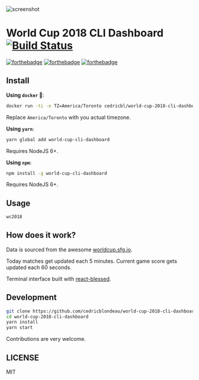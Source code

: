 ![screenshot](https://raw.githubusercontent.com/cedricblondeau/world-cup-2018-cli-dashboard/master/screenshot.jpg)

# World Cup 2018 CLI Dashboard [![Build Status](https://travis-ci.org/cedricblondeau/world-cup-2018-cli-dashboard.svg?branch=master)](https://travis-ci.org/cedricblondeau/world-cup-2018-cli-dashboard)

[![forthebadge](https://forthebadge.com/images/badges/built-with-love.svg)](https://forthebadge.com) [![forthebadge](https://forthebadge.com/images/badges/kinda-sfw.svg)](https://forthebadge.com) [![forthebadge](https://forthebadge.com/images/badges/uses-js.svg)](https://forthebadge.com)

## Install

**Using `docker` 🐳**:

```bash
docker run -ti -e TZ=America/Toronto cedricbl/world-cup-2018-cli-dashboard
```

Replace `America/Toronto` with you actual timezone.

**Using `yarn`**:

```bash
yarn global add world-cup-cli-dashboard
```

Requires NodeJS 6+.

**Using `npm`**:

```bash
npm install -g world-cup-cli-dashboard
```

Requires NodeJS 6+.

## Usage

```bash
wc2018
```

## How does it work?

Data is sourced from the awesome [worldcup.sfg.io](http://worldcup.sfg.io/).

Today matches get updated each 5 minutes. Current game score gets updated each 60 seconds.

Terminal interface built with [react-blessed](https://github.com/Yomguithereal/react-blessed).

## Development

```bash
git clone https://github.com/cedricblondeau/world-cup-2018-cli-dashboard
cd world-cup-2018-cli-dashboard
yarn install
yarn start
```

Contributions are very welcome.

## LICENSE

MIT
